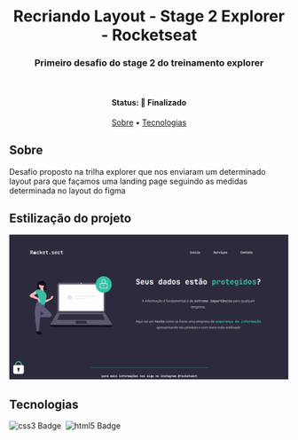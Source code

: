 <h1 align="center">
	Recriando Layout - Stage 2 Explorer - Rocketseat 
</h1>

<h3 align="center">
	Primeiro desafio do stage 2 do treinamento explorer
</h3>
<br/>

<h4 align="center">
	Status: 🚀 Finalizado
</h4>

<p align="center">
	<a href="#about">Sobre</a> •
	<a href="#tech-stack">Tecnologias</a> 
</p>

## Sobre

Desafio proposto na trilha explorer que nos enviaram um determinado layout para que façamos uma landing page seguindo as medidas determinada no layout do figma

## Estilização do projeto
<img src="./images/gitImage/image.PNG"/>

## Tecnologias

<img src="https://img.shields.io/badge/Css3-05122A?style=flat&logo=css3" alt="css3 Badge" height="25">&nbsp;
<img src="https://img.shields.io/badge/Html5-05122A?style=flat&logo=html5" alt="html5 Badge" height="25">&nbsp;
